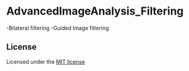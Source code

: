 # AdvancedImageAnalysis_Filtering
  -Bilateral filtering 
  -Guided Image filtering
  
## License

Licensed under the [MIT license](http://www.opensource.org/licenses/MIT)
